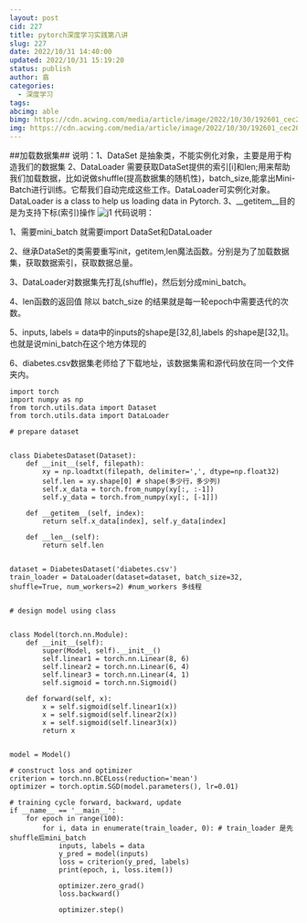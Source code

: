 ```yaml
---
layout: post
cid: 227
title: pytorch深度学习实践第八讲
slug: 227
date: 2022/10/31 14:40:00
updated: 2022/10/31 15:19:20
status: publish
author: 翕
categories: 
  - 深度学习
tags: 
abcimg: able
bimg: https://cdn.acwing.com/media/article/image/2022/10/30/192601_cec2009a58-pytorch.jpg
img: https://cdn.acwing.com/media/article/image/2022/10/30/192601_cec2009a58-pytorch.jpg
---
```



##加载数据集##
说明：1、DataSet 是抽象类，不能实例化对象，主要是用于构造我们的数据集
2、DataLoader 需要获取DataSet提供的索引[i]和len;用来帮助我们加载数据，比如说做shuffle(提高数据集的随机性)，batch_size,能拿出Mini-Batch进行训练。它帮我们自动完成这些工作。DataLoader可实例化对象。DataLoader is a class to help us loading data in Pytorch.
3、__getitem__目的是为支持下标(索引)操作
![j1][1]
代码说明：

1、需要mini_batch 就需要import DataSet和DataLoader

2、继承DataSet的类需要重写init，getitem,len魔法函数。分别是为了加载数据集，获取数据索引，获取数据总量。

3、DataLoader对数据集先打乱(shuffle)，然后划分成mini_batch。

4、len函数的返回值 除以 batch_size 的结果就是每一轮epoch中需要迭代的次数。

5、inputs, labels = data中的inputs的shape是[32,8],labels 的shape是[32,1]。也就是说mini_batch在这个地方体现的

6、diabetes.csv数据集老师给了下载地址，该数据集需和源代码放在同一个文件夹内。
```
import torch
import numpy as np
from torch.utils.data import Dataset
from torch.utils.data import DataLoader
 
# prepare dataset
 
 
class DiabetesDataset(Dataset):
    def __init__(self, filepath):
        xy = np.loadtxt(filepath, delimiter=',', dtype=np.float32)
        self.len = xy.shape[0] # shape(多少行，多少列)
        self.x_data = torch.from_numpy(xy[:, :-1])
        self.y_data = torch.from_numpy(xy[:, [-1]])
 
    def __getitem__(self, index):
        return self.x_data[index], self.y_data[index]
 
    def __len__(self):
        return self.len
 
 
dataset = DiabetesDataset('diabetes.csv')
train_loader = DataLoader(dataset=dataset, batch_size=32, shuffle=True, num_workers=2) #num_workers 多线程
 
 
# design model using class
 
 
class Model(torch.nn.Module):
    def __init__(self):
        super(Model, self).__init__()
        self.linear1 = torch.nn.Linear(8, 6)
        self.linear2 = torch.nn.Linear(6, 4)
        self.linear3 = torch.nn.Linear(4, 1)
        self.sigmoid = torch.nn.Sigmoid()
 
    def forward(self, x):
        x = self.sigmoid(self.linear1(x))
        x = self.sigmoid(self.linear2(x))
        x = self.sigmoid(self.linear3(x))
        return x
 
 
model = Model()
 
# construct loss and optimizer
criterion = torch.nn.BCELoss(reduction='mean')
optimizer = torch.optim.SGD(model.parameters(), lr=0.01)
 
# training cycle forward, backward, update
if __name__ == '__main__':
    for epoch in range(100):
        for i, data in enumerate(train_loader, 0): # train_loader 是先shuffle后mini_batch
            inputs, labels = data
            y_pred = model(inputs)
            loss = criterion(y_pred, labels)
            print(epoch, i, loss.item())
 
            optimizer.zero_grad()
            loss.backward()
 
            optimizer.step()

```



  [1]: https://cdn.acwing.com/media/article/image/2022/10/31/192601_b802a2c958-j1.png